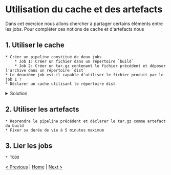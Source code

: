 # Utilisation du cache et des artefacts

Dans cet exercice nous allons chercher à partager certains éléments entre les jobs.
Pour compléter ces notions de cache et d'artefacts nous 

## 1. Utiliser le cache

    * Créer un pipeline constitué de deux jobs
        * Job 1: Créer un fichier dans un répertoire `build`
        * Job 2: Créer un tar.gz contenant le fichier précédent et déposer l'archive dans un répertoire `dist` 
    * Le deuxième job est-il capable d'utiliser le fichier produit par le job 1 ?
    * Déclarer un cache utilisant le répertoire dist

<details>
<summary>Solution</summary>
<p>

```yaml
cache:
    paths:
        - ./build/

stages:
    - build
    - test
    - dist

build:
    stage: build
    script:
        - mkdir build
        - echo "test" > build/build-info.txt

test:
    stage: test
    script:
        - if [ ! -f build/build-info.txt ]; then exit 1; fi

dist:
    stage: dist
    script:
        - mkdir dist
        - tar zcvf dist/artifact.tar.gz build/
```

</p>
</details>

## 2. Utiliser les artefacts
    * Reprendre le pipeline précédent et déclarer le tar.gz comme artefact du build
    * Fixer sa durée de vie à 5 minutes maximum

## 3. Lier les jobs
    * TODO
    
[< Previous](../exercice_2/exercice_2.md) | [Home](../README.md) | [Next >](../exercice_4/exercice_4.md)